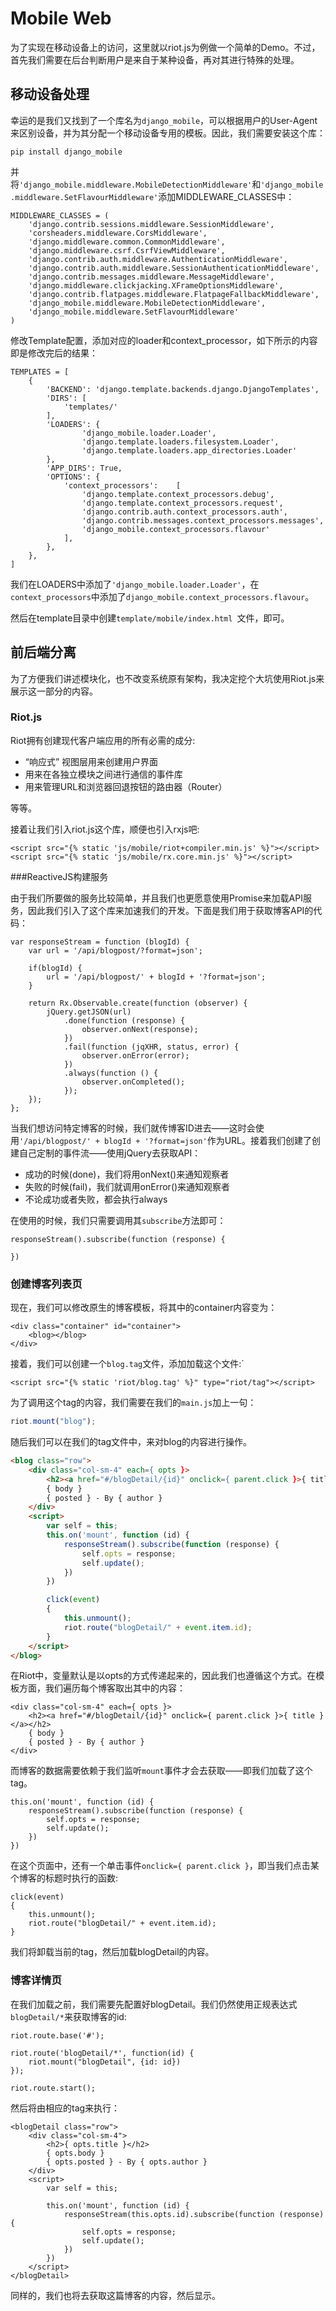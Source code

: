 Mobile Web
===

为了实现在移动设备上的访问，这里就以riot.js为例做一个简单的Demo。不过，首先我们需要在后台判断用户是来自于某种设备，再对其进行特殊的处理。

移动设备处理
---

幸运的是我们又找到了一个库名为``django_mobile``，可以根据用户的User-Agent来区别设备，并为其分配一个移动设备专用的模板。因此，我们需要安装这个库：

```
pip install django_mobile
```

并将``'django_mobile.middleware.MobileDetectionMiddleware'``和``'django_mobile.middleware.SetFlavourMiddleware'``添加MIDDLEWARE_CLASSES中：

```
MIDDLEWARE_CLASSES = (
    'django.contrib.sessions.middleware.SessionMiddleware',
    'corsheaders.middleware.CorsMiddleware',
    'django.middleware.common.CommonMiddleware',
    'django.middleware.csrf.CsrfViewMiddleware',
    'django.contrib.auth.middleware.AuthenticationMiddleware',
    'django.contrib.auth.middleware.SessionAuthenticationMiddleware',
    'django.contrib.messages.middleware.MessageMiddleware',
    'django.middleware.clickjacking.XFrameOptionsMiddleware',
    'django.contrib.flatpages.middleware.FlatpageFallbackMiddleware',
    'django_mobile.middleware.MobileDetectionMiddleware',
    'django_mobile.middleware.SetFlavourMiddleware'
)
```

修改Template配置，添加对应的loader和context_processor，如下所示的内容即是修改完后的结果：

```
TEMPLATES = [
    {
        'BACKEND': 'django.template.backends.django.DjangoTemplates',
        'DIRS': [
            'templates/'
        ],
        'LOADERS': {
                'django_mobile.loader.Loader',
                'django.template.loaders.filesystem.Loader',
                'django.template.loaders.app_directories.Loader'
        },
        'APP_DIRS': True,
        'OPTIONS': {
            'context_processors':    [
                'django.template.context_processors.debug',
                'django.template.context_processors.request',
                'django.contrib.auth.context_processors.auth',
                'django.contrib.messages.context_processors.messages',
                'django_mobile.context_processors.flavour'
            ],
        },
    },
]
```      

我们在LOADERS中添加了``'django_mobile.loader.Loader'``，在``context_processors``中添加了``django_mobile.context_processors.flavour``。

然后在template目录中创建``template/mobile/index.html ``文件，即可。


前后端分离
---

为了方便我们讲述模块化，也不改变系统原有架构，我决定挖个大坑使用Riot.js来展示这一部分的内容。

### Riot.js

Riot拥有创建现代客户端应用的所有必需的成分:

 - “响应式” 视图层用来创建用户界面
 - 用来在各独立模块之间进行通信的事件库
 - 用来管理URL和浏览器回退按钮的路由器（Router）

等等。

接着让我们引入riot.js这个库，顺便也引入rxjs吧:

```
<script src="{% static 'js/mobile/riot+compiler.min.js' %}"></script>
<script src="{% static 'js/mobile/rx.core.min.js' %}"></script>
```

###ReactiveJS构建服务

由于我们所要做的服务比较简单，并且我们也更愿意使用Promise来加载API服务，因此我们引入了这个库来加速我们的开发。下面是我们用于获取博客API的代码：

```
var responseStream = function (blogId) {
    var url = '/api/blogpost/?format=json';

    if(blogId) {
        url = '/api/blogpost/' + blogId + '?format=json';
    }

    return Rx.Observable.create(function (observer) {
        jQuery.getJSON(url)
            .done(function (response) {
                observer.onNext(response);
            })
            .fail(function (jqXHR, status, error) {
                observer.onError(error);
            })
            .always(function () {
                observer.onCompleted();
            });
    });
};
```

当我们想访问特定博客的时候，我们就传博客ID进去——这时会使用``'/api/blogpost/' + blogId + '?format=json'``作为URL。接着我们创建了创建自己定制的事件流——使用jQuery去获取API：

 - 成功的时候(done)，我们将用onNext()来通知观察者
 - 失败的时候(fail)，我们就调用onError()来通知观察者
 - 不论成功或者失败，都会执行always

在使用的时候，我们只需要调用其``subscribe``方法即可：

```
responseStream().subscribe(function (response) {

})
```

### 创建博客列表页

现在，我们可以修改原生的博客模板，将其中的container内容变为：

```
<div class="container" id="container">
    <blog></blog>
</div>
```

接着，我们可以创建一个``blog.tag``文件，添加加载这个文件:`

```
<script src="{% static 'riot/blog.tag' %}" type="riot/tag"></script>
```

为了调用这个tag的内容，我们需要在我们的``main.js``加上一句：

```javascript
riot.mount("blog");
```

随后我们可以在我们的tag文件中，来对blog的内容进行操作。

```html
<blog class="row">
    <div class="col-sm-4" each={ opts }>
        <h2><a href="#/blogDetail/{id}" onclick={ parent.click }>{ title }</a></h2>
        { body }
        { posted } - By { author }
    </div>
    <script>
        var self = this;
        this.on('mount', function (id) {
            responseStream().subscribe(function (response) {
                self.opts = response;
                self.update();
            })
        })

        click(event)
        {
            this.unmount();
            riot.route("blogDetail/" + event.item.id);
        }
    </script>
</blog>
```

在Riot中，变量默认是以opts的方式传递起来的，因此我们也遵循这个方式。在模板方面，我们遍历每个博客取出其中的内容：

```
<div class="col-sm-4" each={ opts }>
    <h2><a href="#/blogDetail/{id}" onclick={ parent.click }>{ title }</a></h2>
    { body }
    { posted } - By { author }
</div>
```

而博客的数据需要依赖于我们监听``mount``事件才会去获取——即我们加载了这个tag。

```
this.on('mount', function (id) {
    responseStream().subscribe(function (response) {
        self.opts = response;
        self.update();
    })
})
```

在这个页面中，还有一个单击事件``onclick={ parent.click }``，即当我们点击某个博客的标题时执行的函数:

```
click(event)
{
    this.unmount();
    riot.route("blogDetail/" + event.item.id);
}
```
我们将卸载当前的tag，然后加载blogDetail的内容。

### 博客详情页

在我们加载之前，我们需要先配置好blogDetail。我们仍然使用正规表达式``blogDetail/*``来获取博客的id:

```
riot.route.base('#');

riot.route('blogDetail/*', function(id) {
    riot.mount("blogDetail", {id: id})
});

riot.route.start();
```

然后将由相应的tag来执行：

```
<blogDetail class="row">
    <div class="col-sm-4">
        <h2>{ opts.title }</h2>
        { opts.body }
        { opts.posted } - By { opts.author }
    </div>
    <script>
        var self = this;

        this.on('mount', function (id) {
            responseStream(this.opts.id).subscribe(function (response) {
                self.opts = response;
                self.update();
            })
        })
    </script>
</blogDetail>
```
同样的，我们也将去获取这篇博客的内容，然后显示。
